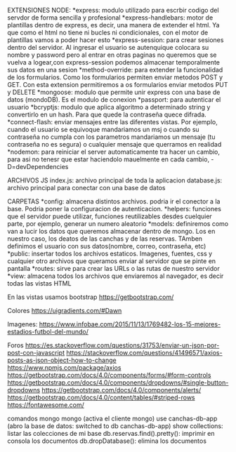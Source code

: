 EXTENSIONES NODE:
*express: modulo utilizado para escrbir codigo del servdor de forma sencilla y profesional
*express-handlebars: motor de plantillas dentro de express, es decir, una manera de extender el html. Ya que como el html no tiene ni bucles ni condicionales, con el motor de plantillas vamos a poder hacer esto
*express-session: para crear sesiones dentro del servidor. Al ingresar el usuario se autenquique colocara su nombre y password pero al entrar en otras paginas no queremos que se vuelva a logear,con express-session podemos almacenar temporalmente sus datos en una sesion
*method-override: para extender la funcionalidad de los formularios. Como los formularios permiten enviar metodos POST y GET. Con esta extension permitiremos a os formularios enviar metodos PUT y DELETE
*mongoose: modulo que permite unir express con una base de datos (mondoDB). Es el modulo de conexion
*passport: para autenticar el usuario
*bcryptjs: modulo que aplica algoritmo a determinado string y convertirlo en un hash. Para que quede la contraseña quece difrada.
*connect-flash: enviar mensajes entre las diferentes vistas. Por ejemplo, cuando el usuario se equivoque mandariamos un msj o cuando su contraseña no cumpla con los parametros mandariamos un mensaje (tu contraseña no es segura) o cualquier mensaje que querramos en realidad
*nodemon: para reiniciar el server automaticamente tra hacer un cambio, para asi no tenesr que estar haciendolo mauelmente en cada cambio, -D=devDependencies

ARCHIVOS JS
index.js: archivo principal de toda la aplicacion
database.js: archivo principal para conectar con una base de datos

CARPETAS
*config: almacena distintos archivos. podria ir el conector a la base. Podria poner la configuracion de autenticacion.
*helpers: funciones que el servidor puede utilizar, funciones reutilizables desdes cuelquier parte, por ejemplo, generar un numero aleatorio
*models: definiremos como van a lucir los datos que queremos almacenar dentro de mongo. Los en nuestro caso, los deatos de las canchas y de las reservas. TAmben definimos el usuario con sus datos(nombre, correo, contraseña, etc)
*public: insertar todos los archivos estaticos. Imagenes, fuentes, css y cualquier otro archivos que queramos enviar al servidor que se pinte en pantalla
*routes: sirve para crear las URLs o las rutas de nuestro servidor
*view: almacena todos los archivos que enviaremos al navegador, es decir todas las vistas HTML


En las vistas usamos
bootstrap
https://getbootstrap.com/
<link rel="stylesheet" href="https://stackpath.bootstrapcdn.com/bootstrap/4.5.0/css/bootstrap.min.css" integrity="sha384-9aIt2nRpC12Uk9gS9baDl411NQApFmC26EwAOH8WgZl5MYYxFfc+NcPb1dKGj7Sk" crossorigin="anonymous">

Colores
https://uigradients.com/#Dawn

Imagenes:
https://www.infobae.com/2015/11/13/1769482-los-15-mejores-estadios-futbol-del-mundo/

Foros
https://es.stackoverflow.com/questions/31753/enviar-un-json-por-post-con-javascript
https://stackoverflow.com/questions/41496571/axios-posts-as-json-object-how-to-change
https://www.npmjs.com/package/axios
https://getbootstrap.com/docs/4.0/components/forms/#form-controls
https://getbootstrap.com/docs/4.0/components/dropdowns/#single-button-dropdowns
https://getbootstrap.com/docs/4.0/components/alerts/
https://getbootstrap.com/docs/4.0/content/tables/#striped-rows
https://fontawesome.com/

comandos mongo
mongo (activa el cliente mongo)
use canchas-db-app (abro la base de datos: switched to db canchas-db-app)
show collections: listar las colecciones de mi base
db.reservas.find().pretty(): imprimir en consola los documentos
db.dropDatabase(): elimina los documentos